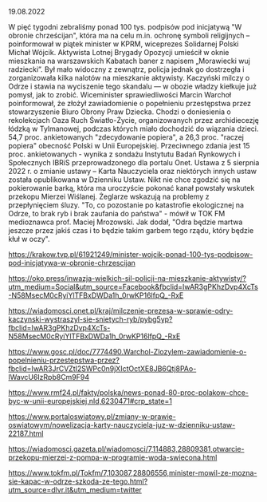 19.08.2022

W pięć tygodni zebraliśmy ponad 100 tys. podpisów pod inicjatywą "W obronie chrześcijan", która ma na celu m.in. ochronę symboli religijnych – poinformował w piątek minister w KPRM, wiceprezes Solidarnej Polski Michał Wójcik. Aktywista Lotnej Brygady Opozycji umieścił w oknie mieszkania na warszawskich Kabatach baner z napisem „Morawiecki wuj radziecki”. Był mało widoczny z zewnątrz, policja jednak go dostrzegła i zorganizowała kilka nalotów na mieszkanie aktywisty. Kaczyński milczy o Odrze i stawia na wyciszenie tego skandalu — w obozie władzy kiełkuje już pomysł, jak to zrobić. Wiceminister sprawiedliwości Marcin Warchoł poinformował, że złożył zawiadomienie o popełnieniu przestępstwa przez stowarzyszenie Biuro Obrony Praw Dziecka. Chodzi o doniesienia o rekolekcjach Oaza Ruch Światło-Życie, organizowanych przez archidiecezję łódzką w Tylmanowej, podczas których miało dochodzić do wiązania dzieci. 54,7 proc. ankietowanych "zdecydowanie popiera", a 26,3 proc. "raczej popiera" obecność Polski w Unii Europejskiej. Przeciwnego zdania jest 15 proc. ankietowanych - wynika z sondażu Instytutu Badań Rynkowych i Społecznych IBRiS przeprowadzonego dla portalu Onet. Ustawa z 5 sierpnia 2022 r. o zmianie ustawy – Karta Nauczyciela oraz niektórych innych ustaw została opublikowana w Dzienniku Ustaw. Nikt nie chce zgodzić się na pokierowanie barką, która ma uroczyście pokonać kanał powstały wskutek przekopu Mierzei Wiślanej. Żeglarze wskazują na problemy z przepłynięciem śluzy. "To, co pozostanie po katastrofie ekologicznej na Odrze, to brak ryb i brak zaufania do państwa" - mówił w TOK FM medioznawca prof. Maciej Mrozowski. Jak dodał, "Odra będzie martwa jeszcze przez jakiś czas i to będzie takim garbem tego rządu, który będzie kłuł w oczy".

https://krakow.tvp.pl/61921249/minister-wojcik-ponad-100-tys-podpisow-pod-inicjatywa-w-obronie-chrzescijan

https://oko.press/inwazja-wielkich-sil-policji-na-mieszkanie-aktywisty/?utm_medium=Social&utm_source=Facebook&fbclid=IwAR3gPKhzDvp4XcTs-N58MsecM0cRyiYlTFBxDWDa1h_0rwKP16lfpQ_-RxE

https://wiadomosci.onet.pl/kraj/milczenie-prezesa-w-sprawie-odry-kaczynski-wystraszyl-sie-snietych-ryb/pybg5yp?fbclid=IwAR3gPKhzDvp4XcTs-N58MsecM0cRyiYlTFBxDWDa1h_0rwKP16lfpQ_-RxE

https://www.gosc.pl/doc/7774490.Warchol-Zlozylem-zawiadomienie-o-popelnieniu-przestepstwa-przez?fbclid=IwAR3JrCVZtI2SWPc0n9jXIctOctXE8JB6Qtj8PAo-lWavcU6IzRpb8Cm9F94

https://www.rmf24.pl/fakty/polska/news-ponad-80-proc-polakow-chce-byc-w-unii-europejskiej,nId,6230471#crp_state=1

https://www.portaloswiatowy.pl/zmiany-w-prawie-oswiatowym/nowelizacja-karty-nauczyciela-juz-w-dzienniku-ustaw-22187.html

https://wiadomosci.gazeta.pl/wiadomosci/7,114883,28809381,otwarcie-przekopu-mierzei-z-pompa-w-programie-woda-swiecona.html

https://www.tokfm.pl/Tokfm/7,103087,28806556,minister-mowil-ze-mozna-sie-kapac-w-odrze-szkoda-ze-tego.html?utm_source=dlvr.it&utm_medium=twitter
